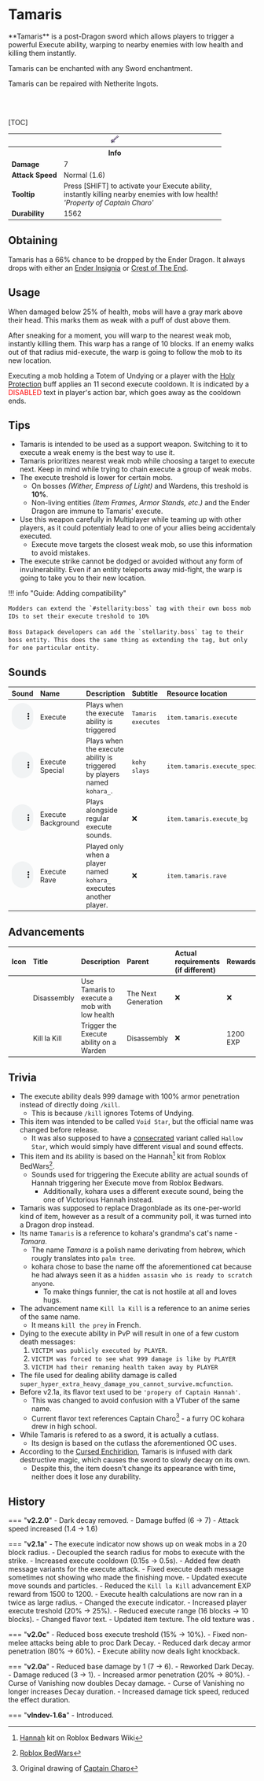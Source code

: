 # Tamaris

<div class="result kohara-infobox-grid" markdown>
<div markdown class="kohara-infobox-text">
**Tamaris** is a post-Dragon sword which allows players to trigger a powerful Execute ability, warping to nearby enemies with low health and killing them instantly.

<i class="icon-minecraft icon-minecraft-enchanted-book"></i> Tamaris can be enchanted with any Sword enchantment.

<i class="icon-minecraft icon-minecraft-anvil"></i> Tamaris can be repaired with <i class="icon-minecraft icon-minecraft-netherite-ingot"></i>Netherite Ingots.

<br><br>

[TOC]

</div>
<div class="kohara-infobox-table">
  <table id="kohara-infobox--item">
	<tr>
		<th colspan="2" class="kohara-infobox--top-image"><img src="../../assets/items/tamaris.png"></th>
	</tr>
	<tr>
		<th colspan="2">Info</th>
	</tr>
	<tr>
		<td><b>Damage</b></td>
		<td>7</i></td>
	</tr>
	<tr>
		<td><b>Attack Speed</b></td>
		<td>Normal (1.6)<i></i></td>
	</tr>
	<tr>
		<td><b>Tooltip</b></td>
		<td>
		Press [SHIFT] to activate your Execute ability,
		<br>
		instantly killing nearby enemies with low health!
		<br>
		<i>'Property of Captain Charo'</i>
		</td>
	</tr>
	<tr>
		<td><b>Durability</b></td>
		<td>1562</td>
	</tr>
</table>
</div>
</div>

## Obtaining
Tamaris has a 66% chance to be dropped by the Ender Dragon. It always drops with either an [Ender Insignia](trinkets/ender_insignia.md) or [Crest of The End](trinkets/crest_of_the_end.md).

## Usage
When damaged below 25% of health, mobs will have a gray mark above their head. This marks them as weak with a puff of dust above them.

After sneaking for a moment, you will warp to the nearest weak mob, instantly killing them. This warp has a range of 10 blocks. If an enemy walks out of that radius mid-execute, the warp is going to follow the mob to its new location.

Executing a mob holding a <i class="icon-minecraft icon-minecraft-totem-of-undying"></i>Totem of Undying or a player with the [Holy Protection](armor/hallowed_armor#set-bonus.md) buff applies an 11 second execute cooldown. It is indicated by a <span style="color: red;">DISABLED</span> text in player's action bar, which goes away as the cooldown ends.

## Tips
- Tamaris is intended to be used as a support weapon. Switching to it to execute a weak enemy is the best way to use it.
- Tamaris prioritizes nearest weak mob while choosing a target to execute next. Keep in mind while trying to chain execute a group of weak mobs.
- The execute treshold is lower for certain mobs.
	- On bosses *(Wither, Empress of Light)* and Wardens, this treshold is **10%**.
	- Non-living entities *(Item Frames, Armor Stands, etc.)* and the Ender Dragon are immune to Tamaris' execute.
- Use this weapon carefully in Multiplayer while teaming up with other players, as it could potentialy lead to one of your allies being accidentaly executed.
	- Execute move targets the closest weak mob, so use this information to avoid mistakes.
- The execute strike cannot be dodged or avoided without any form of invulnerability. Even if an entity teleports away mid-fight, the warp is going to take you to their new location.

!!! info "Guide: Adding compatibility"

	Modders can extend the `#stellarity:boss` tag with their own boss mob IDs to set their execute treshold to 10%

	Boss Datapack developers can add the `stellarity.boss` tag to their boss entity. This does the same thing as extending the tag, but only for one particular entity.

## Sounds
| Sound | Name | Description | Subtitle | Resource location |
| :--- | :--- | :--- | :--- | :--- |
| <audio controls src="../../assets/sounds/tamaris/execute.ogg" style="max-width: 100%; width: 180px;"> | Execute | Plays when the execute ability is triggered | `Tamaris executes` | `item.tamaris.execute` |
| <audio controls src="../../assets/sounds/tamaris/execute_special.ogg" style="max-width: 100%; width: 180px;"> | Execute Special | Plays when the execute ability is triggered by players named `kohara_`. | `kohy slays` | `item.tamaris.execute_special` |
| <audio controls src="../../assets/sounds/tamaris/execute_bg.ogg" style="max-width: 100%; width: 180px;"> | Execute Background | Plays alongside regular execute sounds. | :x: | `item.tamaris.execute_bg` |
| <audio controls src="../../assets/sounds/tamaris/dance.ogg" style="max-width: 100%; width: 180px;"> | Execute Rave | Played only when a player named `kohara_` executes another player. | :x: | `item.tamaris.rave` |

## Advancements
| Icon | Title | Description | Parent | Actual requirements (if different) | Rewards | Resource Location |
| :--- | :--- | :--- | :--- | :--- | :--- | :--- |
| <div class="adv-div"><i class="adv adv-task"></i><i class="icon-adv icon-stellarity icon-stellarity-tamaris"></i></div> | Disassembly | Use Tamaris to execute a mob with low health | The Next Generation | :x: | :x: | `stellarity:dragons_den/disassembly` |
| <div class="adv-div"><i class="adv adv-challenge"></i><i class="icon-adv icon-stellarity icon-stellarity-tamaris"></i></div> | Kill la Kill | Trigger the Execute ability on a Warden | Disassembly | :x: | 1200 EXP | `stellarity:dragons_den/kill_la_kill` |

## Trivia
- The execute ability deals 999 damage with 100% armor penetration instead of directly doing `/kill`.
	- This is because `/kill` ignores <i class="icon-minecraft icon-minecraft-totem-of-undying"></i>Totems of Undying.
- This item was intended to be called `Void Star`, but the official name was changed before release.
	- It was also supposed to have a [consecrated](../mechanics/consecration.md) variant called `Hallow Star`, which would simply have different visual and sound effects.
- This item and its ability is based on the Hannah[^1] kit from Roblox BedWars[^2].
	- Sounds used for triggering the Execute ability are actual sounds of Hannah triggering her Execute move from Roblox Bedwars.
		- Additionally, kohara uses a different execute sound, being the one of Victorious Hannah instead.
- Tamaris was supposed to replace Dragonblade as its one-per-world kind of item, however as a result of a community poll, it was turned into a Dragon drop instead.
- Its name `Tamaris` is a reference to kohara's grandma's cat's name - *Tamara*.
	- The name *Tamara* is a polish name derivating from hebrew, which rougly translates into `palm tree`.
	- kohara chose to base the name off the aforementioned cat because he had always seen it as a `hidden assasin who is ready to scratch anyone`.
		- To make things funnier, the cat is not hostile at all and loves hugs.
- The advancement name `Kill la Kill` is a reference to an anime series of the same name.
	- It means `kill the prey` in French.
- Dying to the execute ability in PvP will result in one of a few custom death messages:
	1. `VICTIM was publicly executed by PLAYER`.
	2. `VICTIM was forced to see what 999 damage is like by PLAYER`
	3. `VICTIM had their remaning health taken away by PLAYER`
- The file used for dealing ability damage is called `super_hyper_extra_heavy_damage_you_cannot_survive.mcfunction`.
- Before v2.1a, its flavor text used to be `'propery of Captain Hannah'`.
	- This was changed to avoid confusion with a VTuber of the same name.
	- Current flavor text references Captain Charo[^3] - a furry OC kohara drew in high school.
- While Tamaris is refered to as a sword, it is actually a cutlass.
    - Its design is based on the cutlass the aforementioned OC uses.
- <i class="icon-stellarity icon-stellarity-cursed-tome"></i> According to the [Cursed Enchiridion](cursed_enchiridion.md), Tamaris is infused with dark destructive magic, which causes the sword to slowly decay on its own.
    - Despite this, the item doesn't change its appearance with time, neither does it lose any durability.

## History
=== "**v2.2.0**"
    - Dark decay removed.
	- Damage buffed (6 -> 7)
	- Attack speed increased (1.4 -> 1.6)
	
=== "**v2.1a**"
	- The execute indicator now shows up on weak mobs in a 20 block radius.
	- Decoupled the search radius for mobs to execute with the strike.
	- Increased execute cooldown (0.15s -> 0.5s).
	- Added few death message variants for the execute attack.
	- Fixed execute death message sometimes not showing who made the finishing move.
	- Updated execute move sounds and particles.
	- Reduced the `Kill la Kill` advancement EXP reward from 1500 to 1200.
	- Execute health calculations are now ran in a twice as large radius.
	- Changed the execute indicator.
	- Increased player execute treshold (20% -> 25%).
	- Reduced execute range (16 blocks -> 10 blocks).
	- Changed flavor text.
	- Updated item texture. The old texture was <i class="icon-stellarity icon-stellarity-tamaris-old"></i>.

=== "**v2.0c**"
	- Reduced boss execute treshold (15% -> 10%).
	- Fixed non-melee attacks being able to proc Dark Decay.
	- Reduced dark decay armor penetration (80% -> 60%).
	- Execute ability now deals light knockback.

=== "**v2.0a**"
	- Reduced base damage by 1 (7 -> 6).
	- Reworked Dark Decay.
		- Damage reduced (3 -> 1).
		- Increased armor penetration (20% -> 80%).
		- Curse of Vanishing now doubles Decay damage.
		- Curse of Vanishing no longer increases Decay duration.
		- Increased damage tick speed, reduced the effect duration.

=== "**vIndev-1.6a**"
	- Introduced.

[^1]: [Hannah](https://robloxbedwars.fandom.com/wiki/Hannah) kit on Roblox Bedwars Wiki
[^2]: [Roblox BedWars](https://www.roblox.com/games/6872265039/)
[^3]: Original drawing of [Captain Charo](linkygoesherelater)
